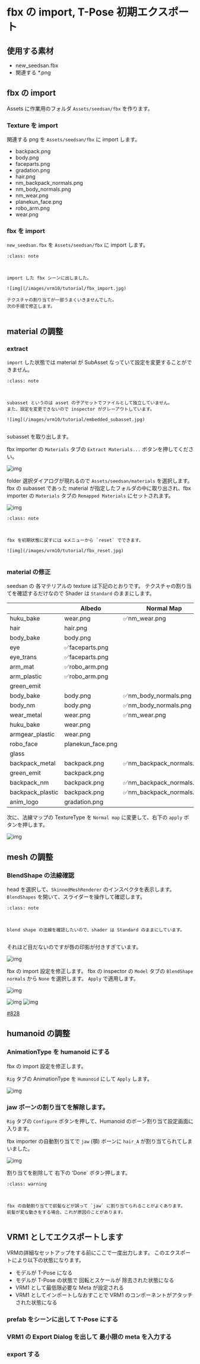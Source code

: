 # fbx の import, T-Pose 初期エクスポート

## 使用する素材

* new_seedsan.fbx
* 関連する *.png

## fbx の import

Assets に作業用のフォルダ `Assets/seedsan/fbx` を作ります。

### Texture を import

関連する png を `Assets/seedsan/fbx` に import します。

* backpack.png
* body.png
* faceparts.png
* gradation.png
* hair.png
* nm_backpack_normals.png
* nm_body_normals.png
* nm_wear.png
* planekun_face.png
* robo_arm.png
* wear.png

### fbx を import

`new_seedsan.fbx` を `Assets/seedsan/fbx` に import します。

```{admonition} fbx import
:class: note



import した fbx シーンに出しました。

![img](/images/vrm10/tutorial/fbx_import.jpg)

テクスチャの割り当てが一部うまくいきませんでした。
次の手順で修正します。


```


## material の調整

### extract

`import` した状態では material が SubAsset なっていて設定を変更することができません。

```{admonition} subasset
:class: note



subasset というのは asset の子アセットでファイルとして独立していません。
また、設定を変更できないので inspector がグレーアウトしています。

![img](/images/vrm10/tutorial/embedded_subasset.jpg)


```


subasset を取り出します。

fbx importer の `Materials` タブの `Extract Materials...` ボタンを押してください。

![img](/images/vrm10/tutorial/extract_materials.jpg)

folder 選択ダイアログが現れるので `Assets/seedsan/materials` を選択します。
fbx の subasset であった material が指定したフォルダの中に取り出され、fbx importer の `Materials` タブの `Remapped Materials` にセットされます。

![img](/images/vrm10/tutorial/extracted.jpg)

```{admonition} fbx reset
:class: note



fbx を初期状態に戻すには ⚙メニューから `reset` でできます。

![img](/images/vrm10/tutorial/fbx_reset.jpg)


```


### material の修正

seedsan の 各マテリアルの texture は下記のとおりです。
テクスチャの割り当てを確認するだけなので Shader は `Standard` のままにします。

|                  | Albedo            | Normal Map               |
|------------------|-------------------|--------------------------|
| huku_bake        | wear.png          | ✅nm_wear.png             |
| hair             | hair.png          |                          |
| body_bake        | body.png          |                          |
| eye              | ✅faceparts.png    |                          |
| eye_trans        | ✅faceparts.png    |                          |
| arm_mat          | ✅robo_arm.png     |                          |
| arm_plastic      | ✅robo_arm.png     |                          |
| green_emit       |                   |                          |
| body_bake        | body.png          | ✅nm_body_normals.png     |
| body_nm          | body.png          | ✅nm_body_normals.png     |
| wear_metal       | wear.png          | ✅nm_wear.png             |
| huku_bake        | wear.png          |                          |
| armgear_plastic  | wear.png          |                          |
| robo_face        | planekun_face.png |                          |
| glass            |                   |                          |
| backpack_metal   | backpack.png      | ✅nm_backpack_normals.png |
| green_emit       | backpack.png      |                          |
| backpack_nm      | backpack.png      | ✅nm_backpack_normals.png |
| backpack_plastic | backpack.png      | ✅nm_backpack_normals.png |
| anim_logo        | gradation.png     |                          |

次に、法線マップの TextureType を `Normal map` に変更して、右下の `apply` ボタンを押します。

![img](/images/vrm10/tutorial/texturetype_normalmap.jpg)

## mesh の調整

### BlendShape の法線確認

head を選択して、`SkinnedMeshRenderer` のインスペクタを表示します。
`BlendShapes` を開いて、スライダーを操作して確認します。

```{admonition} 法線確認
:class: note



blend shape の法線を確認したいので、shader は Standard のままにしています。


```


それほど目だないのですが唇の印影が付きすぎています。

![img](/images/vrm10/tutorial/blendshape_normal_aa.jpg)

fbx の import 設定を修正します。
fbx の inspector の `Model` タブの `BlendShape normals` から `None` を選択します。
`Apply` で適用します。

![img](/images/vrm10/tutorial/fbx_model_blendshapenormals.jpg)

![img](/images/vrm10/tutorial/blendshape_normal_aa.jpg)
![img](/images/vrm10/tutorial/blendshape_normal_none.jpg)

[#828](https://github.com/vrm-c/UniVRM/issues/828)

## humanoid の調整

### AnimationType を humanoid にする

fbx の import 設定を修正します。

`Rig` タブの AnimationType を `Humanoid` にして `Apply` します。

![img](/images/vrm10/tutorial/fbx_animation_type.jpg)

### jaw ボーンの割り当てを解除します。

`Rig` タブの `Configure` ボタンを押して、Humanoid のボーン割り当て設定画面に入ります。

fbx importer の自動割り当てで `jaw` (顎) ボーンに `hair_A` が割り当てられてしまいました。

![img](/images/vrm10/tutorial/humanoid_jaw.jpg)

割り当てを削除して 右下の 'Done` ボタン押します。

```{admonition} jaw ボーンにご注意
:class: warning



fbx の自動割り当てで前髪などが誤って `jaw` に割り当てられることがよくあります。
前髪が変な動きをする場合、これが原因のことがあります。


```


## VRM1 としてエクスポートします

VRMの詳細なセットアップをする前にここで一度出力します。
このエクスポートにより以下の状態になります。

* モデルが T-Pose になる
* モデルが T-Pose の状態で 回転とスケールが 除去された状態になる
* VRM1 として最低限必要な Meta が設定される
* VRM1 としてインポートしなおすことで VRM1 のコンポーネントがアタッチされた状態になる

### prefab をシーンに出して T-Pose にする

### VRM1 の Export Dialog を出して 最小限の meta を入力する

### export する
